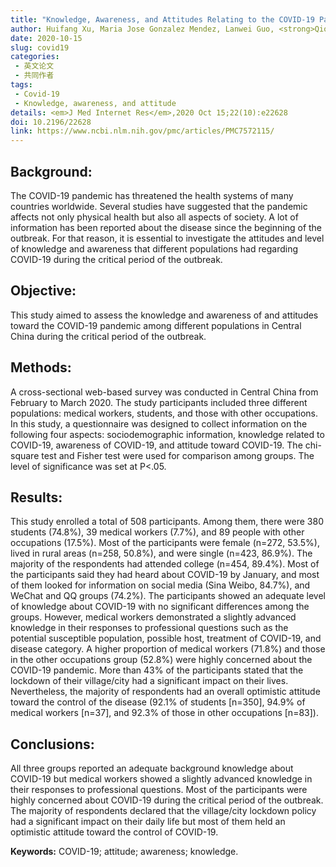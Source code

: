 ```yaml
---
title: "Knowledge, Awareness, and Attitudes Relating to the COVID-19 Pandemic Among Different Populations in Central China: Cross-Sectional Survey"
author: Huifang Xu, Maria Jose Gonzalez Mendez, Lanwei Guo, <strong>Qiong Chen</strong>, Liyang Zheng, Peipei Chen, Xiaoqin Cao, Shuzheng Liu, Xibin Sun, Shaokai Zhang, Youlin Qiao
date: 2020-10-15
slug: covid19
categories: 
 - 英文论文
 - 共同作者
tags:
 - Covid-19
 - Knowledge, awareness, and attitude
details: <em>J Med Internet Res</em>,2020 Oct 15;22(10):e22628
doi: 10.2196/22628
link: https://www.ncbi.nlm.nih.gov/pmc/articles/PMC7572115/
---
```

## Background: 
The COVID-19 pandemic has threatened the health systems of many countries worldwide. Several studies have suggested that the pandemic affects not only physical health but also all aspects of society. A lot of information has been reported about the disease since the beginning of the outbreak. For that reason, it is essential to investigate the attitudes and level of knowledge and awareness that different populations had regarding COVID-19 during the critical period of the outbreak.

## Objective: 
This study aimed to assess the knowledge and awareness of and attitudes toward the COVID-19 pandemic among different populations in Central China during the critical period of the outbreak.

## Methods: 
A cross-sectional web-based survey was conducted in Central China from February to March 2020. The study participants included three different populations: medical workers, students, and those with other occupations. In this study, a questionnaire was designed to collect information on the following four aspects: sociodemographic information, knowledge related to COVID-19, awareness of COVID-19, and attitude toward COVID-19. The chi-square test and Fisher test were used for comparison among groups. The level of significance was set at P<.05.

## Results: 
This study enrolled a total of 508 participants. Among them, there were 380 students (74.8%), 39 medical workers (7.7%), and 89 people with other occupations (17.5%). Most of the participants were female (n=272, 53.5%), lived in rural areas (n=258, 50.8%), and were single (n=423, 86.9%). The majority of the respondents had attended college (n=454, 89.4%). Most of the participants said they had heard about COVID-19 by January, and most of them looked for information on social media (Sina Weibo, 84.7%), and WeChat and QQ groups (74.2%). The participants showed an adequate level of knowledge about COVID-19 with no significant differences among the groups. However, medical workers demonstrated a slightly advanced knowledge in their responses to professional questions such as the potential susceptible population, possible host, treatment of COVID-19, and disease category. A higher proportion of medical workers (71.8%) and those in the other occupations group (52.8%) were highly concerned about the COVID-19 pandemic. More than 43% of the participants stated that the lockdown of their village/city had a significant impact on their lives. Nevertheless, the majority of respondents had an overall optimistic attitude toward the control of the disease (92.1% of students [n=350], 94.9% of medical workers [n=37], and 92.3% of those in other occupations [n=83]).

## Conclusions: 
All three groups reported an adequate background knowledge about COVID-19 but medical workers showed a slightly advanced knowledge in their responses to professional questions. Most of the participants were highly concerned about COVID-19 during the critical period of the outbreak. The majority of respondents declared that the village/city lockdown policy had a significant impact on their daily life but most of them held an optimistic attitude toward the control of COVID-19.

**Keywords:** COVID-19; attitude; awareness; knowledge.